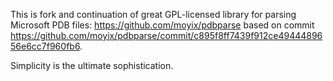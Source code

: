 This is fork and continuation of great GPL-licensed library for parsing Microsoft PDB files:
https://github.com/moyix/pdbparse based on commit https://github.com/moyix/pdbparse/commit/c895f8ff7439f912ce4944489656e6cc7f960fb6.

Simplicity is the ultimate sophistication.
